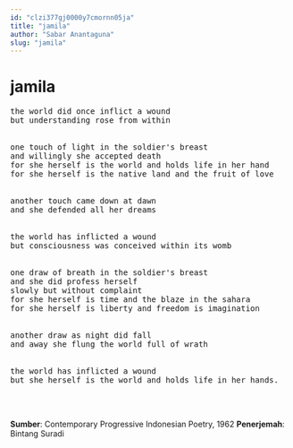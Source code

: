 ```yaml
---
id: "clzi377gj0000y7cmornn05ja"
title: "jamila"
author: "Sabar Anantaguna"
slug: "jamila"
---
```


# jamila

<pre>
the world did once inflict a wound
but understanding rose from within


one touch of light in the soldier's breast
and willingly she accepted death
for she herself is the world and holds life in her hand
for she herself is the native land and the fruit of love


another touch came down at dawn
and she defended all her dreams


the world has inflicted a wound
but consciousness was conceived within its womb


one draw of breath in the soldier's breast
and she did profess herself
slowly but without complaint
for she herself is time and the blaze in the sahara
for she herself is liberty and freedom is imagination


another draw as night did fall
and away she flung the world full of wrath


the world has inflicted a wound
but she herself is the world and holds life in her hands.
</pre>

<br/><br/>

**Sumber**: Contemporary Progressive Indonesian Poetry, 1962
**Penerjemah**: Bintang Suradi

